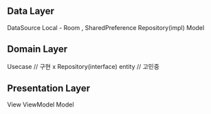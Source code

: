## Data Layer
DataSource 
Local - Room , SharedPreference
Repository(impl)
Model
## Domain Layer
Usecase    // 구현 x
Repository(interface)
entity    // 고민중
## Presentation Layer
View
ViewModel
Model